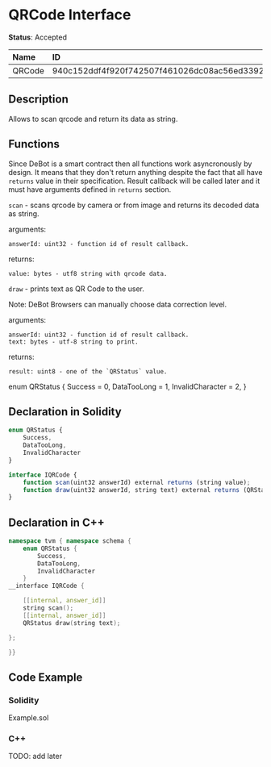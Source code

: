 # QRCode Interface

**Status**: Accepted

| Name         | ID                                                                |
| :--------    | :---------------------------------------------------------------- |
| QRCode       | 940c152ddf4f920f742507f461026dc08ac56ed3392944d6d3863a409570056b  |


## Description

Allows to scan qrcode and return its data as string.

## Functions

Since DeBot is a smart contract then all functions work asyncronously by design. It means that they don't return anything despite the fact that all have `returns` value in their specification. Result callback will be called later and it must have arguments defined in `returns` section.

`scan` - scans qrcode by camera or from image and returns its decoded data as string.

arguments:

	answerId: uint32 - function id of result callback.

returns:

	value: bytes - utf8 string with qrcode data.

`draw` - prints text as QR Code to the user.

Note: DeBot Browsers can manually choose data correction level.

arguments:

    answerId: uint32 - function id of result callback.
    text: bytes - utf-8 string to print.

returns:

	result: uint8 - one of the `QRStatus` value.

enum QRStatus {
    Success = 0,
    DataTooLong = 1,
    InvalidCharacter = 2,
}

## Declaration in Solidity

```jsx
enum QRStatus {
    Success,
    DataTooLong,
    InvalidCharacter
}

interface IQRCode {
	function scan(uint32 answerId) external returns (string value);
    function draw(uint32 answerId, string text) external returns (QRStatus result);
}
```

## Declaration in C++

```cpp
namespace tvm { namespace schema {
    enum QRStatus {
        Success,
        DataTooLong,
        InvalidCharacter
    }
__interface IQRCode {

	[[internal, answer_id]]
	string scan();
    [[internal, answer_id]]
    QRStatus draw(string text);

};

}}
```

## Code Example

### Solidity

Example.sol

### C++

TODO: add later